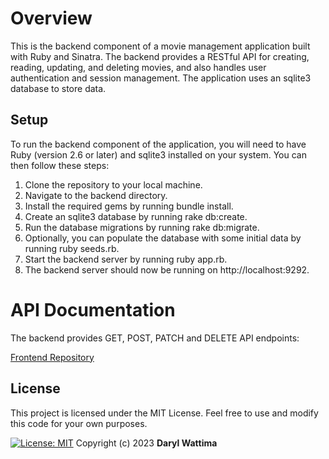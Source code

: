 
# Overview
This is the backend component of a movie management application built with Ruby and Sinatra. The backend provides a RESTful API for creating, reading, updating, and deleting movies, and also handles user authentication and session management. The application uses an sqlite3 database to store data.

## Setup
To run the backend component of the application, you will need to have Ruby (version 2.6 or later) and sqlite3 installed on your system. You can then follow these steps:

1. Clone the repository to your local machine.
2. Navigate to the backend directory.
3. Install the required gems by running bundle install.
4. Create an sqlite3 database by running rake db:create.
5. Run the database migrations by running rake db:migrate.
6. Optionally, you can populate the database with some initial data by running ruby seeds.rb.
7. Start the backend server by running ruby app.rb.
8. The backend server should now be running on http://localhost:9292.

# API Documentation
The backend provides GET, POST, PATCH and DELETE API endpoints:

[Frontend Repository](https://github.com/Wattima/movie_finder_frontend.git)

## License
This project is licensed under the MIT License. Feel free to use and modify this code for your own purposes.

[![License: MIT](https://img.shields.io/badge/License-MIT-yellow.svg)](https://opensource.org/licenses/MIT)
Copyright (c) 2023 **Daryl Wattima**

